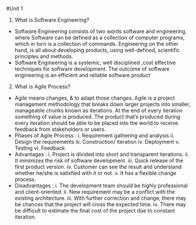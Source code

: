 #Unit 1
1. What is Software Engineering?
- Software Engineering consists  of two words software and engineering, where Software can be defined as a collection of computer programs, which in turn is a collection of commands. Engineering on the other hand, is all about developing products, using well-defined, scientific principles and methods. 
- Software Engineering is a systemic, well disciplined ,cost effective techniques for software development. The outcome of software engineering is an efficient and reliable software product

2. What is Agile Process?
- Agile means changes, & to adapt those changes. Agile is a project management methodology that breaks down larger projects into smaller, manageable chunks known as iterations. At the end of every iteration something of value is produced. The product that’s produced during every iteration should be able to be placed into the world to receive feedback from stakeholders or users.
- Phases of Agile Process :
i. Requirement gathering and analysis
ii. Design the requirements
iii. Construction/ iteration
iv. Deployment
v. Testing
vi. Feedback
- Advantages :
i. Project is divided into short and transparent iterations.
ii. It minimizes the risk of software development.
iii. Quick release of the first product version.
iv. Customer can see the result and understand whether he/she is satisfied with it or not.
v. It has a flexible change process.
- Disadvantages :
i. The development team should be highly professional and client-oriented.
ii. New requirement may be a conflict with the existing architecture.
iii. With further correction and change, there may be chances that the project will cross the expected time.
iv. There may be difficult to estimate the final cost of the project due to constant iteration.
